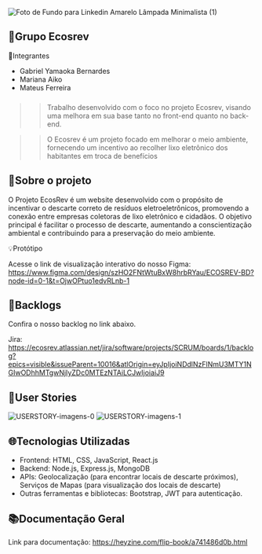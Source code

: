 ![Foto de Fundo para Linkedin Amarelo Lâmpada Minimalista (1)](https://github.com/Ecosrev/ecosrevMongo/assets/126609101/5f7ca8a9-9032-4ae4-9ca8-96eb2b656ffb)

🍃Grupo Ecosrev
---

👤Integrantes

- Gabriel Yamaoka Bernardes
- Mariana Aiko
- Mateus Ferreira

###
>> Trabalho desenvolvido com o foco no projeto Ecosrev, visando uma melhora em sua base tanto no front-end quanto no back-end.

>> O Ecosrev é um projeto focado em melhorar o meio ambiente, fornecendo um incentivo ao recolher lixo eletrônico dos habitantes em troca de benefícios
###
## 📃Sobre o projeto

O Projeto EcosRev é um website desenvolvido com o propósito de incentivar o descarte correto de resíduos eletroeletrônicos, promovendo a conexão entre empresas coletoras de lixo eletrônico e cidadãos. O objetivo principal é facilitar o processo de descarte, aumentando a conscientização ambiental e contribuindo para a preservação do meio ambiente.


💡Protótipo 

Acesse o link de visualização interativo do nosso Figma: https://www.figma.com/design/szHO2FNtWtuBxW8hrbRYau/ECOSREV-BD?node-id=0-1&t=OjwOPtuo1edvRLnb-1

## 🔄Backlogs 
Confira o nosso backlog no link abaixo. 

Jira: https://ecosrev.atlassian.net/jira/software/projects/SCRUM/boards/1/backlog?epics=visible&issueParent=10016&atlOrigin=eyJpIjoiNDdlNzFlNmU3MTY1NGIwODhhMTgwNjIyZDc0MTEzNTAiLCJwIjoiaiJ9

## 💬User Stories
![USERSTORY-imagens-0](https://github.com/Ecosrev/ecosrevMongo/assets/126609101/f9f8a74d-2583-4b7c-8928-74107bd9466e)
![USERSTORY-imagens-1](https://github.com/Ecosrev/ecosrevMongo/assets/126609101/d7a17d64-5388-4352-8725-9cf7dcfcd84e)



## 🌐Tecnologias Utilizadas

- Frontend: HTML, CSS, JavaScript, React.js
- Backend: Node.js, Express.js, MongoDB
- APIs: Geolocalização (para encontrar locais de descarte próximos), Serviços de Mapas (para visualização dos locais de descarte)
- Outras ferramentas e bibliotecas: Bootstrap, JWT para autenticação.

## 📚Documentação Geral
 Link para documentação: https://heyzine.com/flip-book/a741486d0b.html
